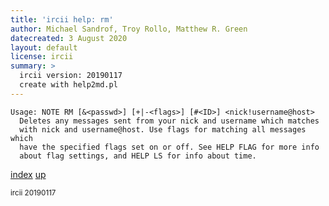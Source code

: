 ```yaml
---
title: 'ircii help: rm'
author: Michael Sandrof, Troy Rollo, Matthew R. Green
datecreated: 3 August 2020
layout: default
license: ircii
summary: >
  ircii version: 20190117
  create with help2md.pl
---
```

```
Usage: NOTE RM [&<passwd>] [+|-<flags>] [#<ID>] <nick!username@host>
  Deletes any messages sent from your nick and username which matches
  with nick and username@host. Use flags for matching all messages which
  have the specified flags set on or off. See HELP FLAG for more info
  about flag settings, and HELP LS for info about time.
```

[index](index.html)
[up](..)

<small> ircii 20190117 </small>
